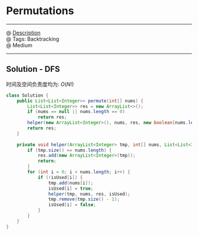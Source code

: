 # Permutations
------------------
@ [Description](https://leetcode.com/problems/permutations/)  
@ Tags: Backtracking   
@ Medium

------------------
## Solution - DFS
时间及空间负责度均为: $O(N!)$
```java
class Solution {
    public List<List<Integer>> permute(int[] nums) {
        List<List<Integer>> res = new ArrayList<>();
        if (nums == null || nums.length == 0)
            return res;
        helper(new ArrayList<Integer>(), nums, res, new boolean[nums.length]);
        return res;
    }
    
    private void helper(ArrayList<Integer> tmp, int[] nums, List<List<Integer>> res, boolean[] isUsed) {
        if (tmp.size() == nums.length) {
            res.add(new ArrayList<Integer>(tmp));
            return;
        }
        for (int i = 0; i < nums.length; i++) {
            if (!isUsed[i]) {
                tmp.add(nums[i]);
                isUsed[i] = true;
                helper(tmp, nums, res, isUsed);
                tmp.remove(tmp.size() - 1);
                isUsed[i] = false;
            }
        }
    }
}
```
